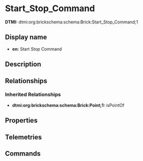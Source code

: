 # Start_Stop_Command
**DTMI:** dtmi:org:brickschema:schema:Brick:Start_Stop_Command;1
## Display name
- **en:** Start Stop Command
## Description
## Relationships
### Inherited Relationships
* **dtmi:org:brickschema:schema:Brick:Point;1:** isPointOf
## Properties
## Telemetries
## Commands
